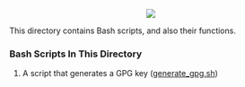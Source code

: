 <p align="center">
  <a href="https://skillicons.dev">
    <img src="https://skillicons.dev/icons?i=bash,linux" />
  </a>
</p>
This directory contains Bash scripts, and also their functions.

### Bash Scripts In This Directory
1. A script that generates a GPG key (<a href="https://github.com/ALX-SE-Algorithmia/Scriptopia/blob/main/Bash/generate_gpg.sh">generate_gpg.sh</a>)
